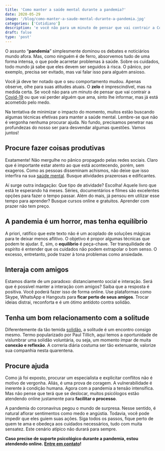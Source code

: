 ```yaml
---
title: 'Como manter a saúde mental durante a pandemia?'
date: 2020-05-29
image: '/blog/como-manter-a-saude-mental-durante-a-pandemia.jpg'
categories: ['Cotidiano']
description: 'e você não para um minuto de pensar que vai contrair a Covid-19 ou que vai perder alguém que ama, é melhor ler este artigo.'
draft: false
type: 'post'
---
```


O assunto “**pandemia**” simplesmente dominou os debates e noticiários mundo afora. Mas, como ninguém é de ferro, absorvemos tudo de uma forma intensa, o que pode acarretar problemas à saúde. Sobre os cuidados, todo mundo já sabe que eles devem ser seguidos à risca. O pânico, por exemplo, precisa ser evitado, mas vai falar isso para alguém ansioso.

Você já deve ter notado que o seu comportamento mudou. Apenas observe, olhe para suas atitudes atuais. O **zelo** é imprescindível, mas na medida certa. Se você não para um minuto de pensar que vai contrair a [Covid-19](/como-lidar-com-a-histeria-coletiva-por-conta-da-covid-19/) ou que vai perder alguém que ama, sinto lhe informar, mas já está acometido pelo medo.

Na tentativa de minimizar o impacto do momento, muitos estão buscando algumas técnicas efetivas para manter a saúde mental. Lembre-se que não é vergonha nenhuma procurar ajuda. No fundo, precisamos penetrar nas profundezas do nosso ser para desvendar algumas questões. Vamos juntos!

## **Procure fazer coisas produtivas**

Exatamente! Não mergulhe no pânico propagado pelas redes sociais. Claro que é importante estar atento ao que está acontecendo, porém, sem exageros. Como as pessoas disseminam achismos, não deixe que isso interfira na sua [saúde mental](/12-dicas-saude-mental-quarentena/). Busque atividades prazerosas e edificantes.

Aí surge outra indagação: Que tipo de atividade? Escolha! Aquele livro que está te esperando há meses. Séries, documentários e filmes são excelentes opções para fazer o tempo passar. Além do mais, já pensou em utilizar esse tempo para aprender? Busque cursos online e gratuitos. Aprender com prazer não tem preço.

## **A pandemia é um horror, mas tenha equilíbrio**

A priori, ratifico que este texto não é um acoplado de soluções mágicas para te deixar menos aflitivo. O objetivo é propor algumas técnicas que podem te ajudar. E, sim, o **equilíbrio** é peça-chave. Ter tranquilidade de espírito é entender que os cuidados não podem extrapolar o bom senso. O excesso, entretanto, pode trazer à tona problemas como ansiedade.

## **Interaja com amigos**

Estamos diante de um paradoxo: distanciamento social e interação. Será que é possível manter a interação com amigos? Saiba que a resposta é positiva. Você poderá fazer isso de forma online. Use plataformas como Skype, WhatsApp e Hangouts para **ficar perto de seus amigos**. Trocar ideias distrai, reconforta e é um ótimo antídoto contra solidão.

## **Tenha um bom relacionamento com a solitude**

Diferentemente da tão temida [solidão](/sozinha-e-se-sentir-solitaria/), a solitude é um encontro consigo mesmo. Termo popularizado por Paul Tillich, aqui temos a oportunidade de vislumbrar uma solidão voluntária, ou seja, um momento ímpar de muita **conexão e reflexão**. A correria diária costuma ser tão extenuante, valorize sua companhia nesta quarentena.

## **Procure ajuda**

Como já foi exposto, procurar um especialista e explicitar conflitos não é motivo de vergonha. Aliás, é uma prova de coragem. A vulnerabilidade é inerente à condição humana. Agora com a pandemia a tensão intensifica. Mas não pense que terá que se deslocar, muitos psicólogos estão atendendo online justamente para **facilitar o processo**.

A pandemia do coronavírus pegou o mundo de surpresa. Nesse sentido, é natural aflorar sentimentos como medo e angústia. Todavia, você pode impedir que eles guiem suas ações. Siga todos os passos, fique perto de quem te ama e obedeça aos cuidados necessários, tudo com muita sensatez. Este cenário atípico não durará para sempre.

**Caso precise de suporte psicológico durante a pandemia, estou atendendo online.** [**Entre em contato**](/contato/)**!**
